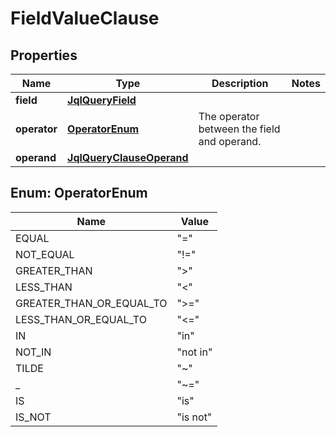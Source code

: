 # FieldValueClause

## Properties
Name | Type | Description | Notes
------------ | ------------- | ------------- | -------------
**field** | [**JqlQueryField**](JqlQueryField.md) |  | 
**operator** | [**OperatorEnum**](#OperatorEnum) | The operator between the field and operand. | 
**operand** | [**JqlQueryClauseOperand**](JqlQueryClauseOperand.md) |  | 

<a name="OperatorEnum"></a>
## Enum: OperatorEnum
Name | Value
---- | -----
EQUAL | &quot;&#x3D;&quot;
NOT_EQUAL | &quot;!&#x3D;&quot;
GREATER_THAN | &quot;&gt;&quot;
LESS_THAN | &quot;&lt;&quot;
GREATER_THAN_OR_EQUAL_TO | &quot;&gt;&#x3D;&quot;
LESS_THAN_OR_EQUAL_TO | &quot;&lt;&#x3D;&quot;
IN | &quot;in&quot;
NOT_IN | &quot;not in&quot;
TILDE | &quot;~&quot;
_ | &quot;~&#x3D;&quot;
IS | &quot;is&quot;
IS_NOT | &quot;is not&quot;
